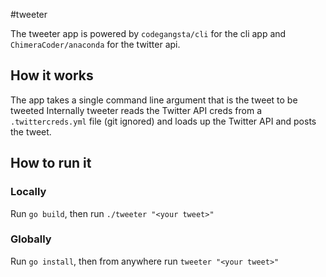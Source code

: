 #tweeter

The tweeter app is powered by `codegangsta/cli` for the cli app and `ChimeraCoder/anaconda` for the twitter api.

## How it works

The app takes a single command line argument that is the tweet to be tweeted
Internally tweeter reads the Twitter API creds from a `.twittercreds.yml` file (git ignored) and loads up the Twitter API and posts the tweet.

## How to run it

### Locally
Run `go build`, then run `./tweeter "<your tweet>"`

### Globally
Run `go install`, then from anywhere run `tweeter "<your tweet>"`
